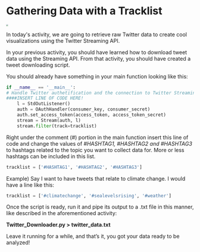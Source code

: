  <!--title={Gathering Data with a Tracklist}-->

<!--badges={Web Development:}-->

# Gathering Data with a Tracklist

<img src="https://images.pexels.com/photos/159888/pexels-photo-159888.jpeg?auto=compress&cs=tinysrgb&dpr=2&h=750&w=1260" style="zoom:30%;" />

In today's activity, we are going to retrieve raw Twitter data to create cool visualizations using the Twitter Streaming API. 

In your previous activity, you should have learned how to download tweet data using the Streaming API. From that activity, you should have created a tweet downloading script.

You should already have something in your main function looking like this:

```python
if __name__ == '__main__':  
# Handle Twitter authetification and the connection to Twitter Streaming API
####INSERT LINE OF CODE HERE!
    l = StdOutListener()
    auth = OAuthHandler(consumer_key, consumer_secret)
    auth.set_access_token(access_token, access_token_secret)
    stream = Stream(auth, l)
    stream.filter(track=tracklist)
```

Right under the comment (#) portion in the main function insert this line of code and change the values of *#HASHTAG1, #HASHTAG2 and #HASHTAG3* to hashtags related to the topic you want to collect data for. More or less hashtags can be included in this list.

```python
tracklist = ['#HASHTAG1', '#HASHTAG2', '#HASHTAG3']
```

Example) Say I want to have tweets that relate to climate change. I would have a line like this:

```python 
tracklist = ['#climatechange', '#sealevelsrising', '#weather']
```
Once the script is ready, run it and pipe its output to a .txt file in this manner, like described in the aforementioned activity:

**Twitter_Downloader.py > twitter_data.txt**

Leave it running for a while, and that’s it, you got your data ready to be analyzed!